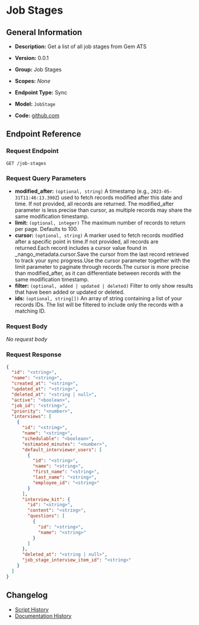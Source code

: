 <!-- BEGIN GENERATED CONTENT -->
# Job Stages

## General Information

- **Description:** Get a list of all job stages from Gem ATS

- **Version:** 0.0.1
- **Group:** Job Stages
- **Scopes:** _None_
- **Endpoint Type:** Sync
- **Model:** `JobStage`
- **Code:** [github.com](https://github.com/NangoHQ/integration-templates/tree/main/integrations/gem/syncs/job-stages.ts)


## Endpoint Reference

### Request Endpoint

`GET /job-stages`

### Request Query Parameters

- **modified_after:** `(optional, string)` A timestamp (e.g., `2023-05-31T11:46:13.390Z`) used to fetch records modified after this date and time. If not provided, all records are returned. The modified_after parameter is less precise than cursor, as multiple records may share the same modification timestamp.
- **limit:** `(optional, integer)` The maximum number of records to return per page. Defaults to 100.
- **cursor:** `(optional, string)` A marker used to fetch records modified after a specific point in time.If not provided, all records are returned.Each record includes a cursor value found in _nango_metadata.cursor.Save the cursor from the last record retrieved to track your sync progress.Use the cursor parameter together with the limit parameter to paginate through records.The cursor is more precise than modified_after, as it can differentiate between records with the same modification timestamp.
- **filter:** `(optional, added | updated | deleted)` Filter to only show results that have been added or updated or deleted.
- **ids:** `(optional, string[])` An array of string containing a list of your records IDs. The list will be filtered to include only the records with a matching ID.

### Request Body

_No request body_

### Request Response

```json
{
  "id": "<string>",
  "name": "<string>",
  "created_at": "<string>",
  "updated_at": "<string>",
  "deleted_at": "<string | null>",
  "active": "<boolean>",
  "job_id": "<string>",
  "priority": "<number>",
  "interviews": [
    {
      "id": "<string>",
      "name": "<string>",
      "schedulable": "<boolean>",
      "estimated_minutes": "<number>",
      "default_interviewer_users": [
        {
          "id": "<string>",
          "name": "<string>",
          "first_name": "<string>",
          "last_name": "<string>",
          "employee_id": "<string>"
        }
      ],
      "interview_kit": {
        "id": "<string>",
        "content": "<string>",
        "questions": [
          {
            "id": "<string>",
            "name": "<string>"
          }
        ]
      },
      "deleted_at": "<string | null>",
      "job_stage_interview_item_id": "<string>"
    }
  ]
}
```

## Changelog

- [Script History](https://github.com/NangoHQ/integration-templates/commits/main/integrations/gem/syncs/job-stages.ts)
- [Documentation History](https://github.com/NangoHQ/integration-templates/commits/main/integrations/gem/syncs/job-stages.md)

<!-- END  GENERATED CONTENT -->

